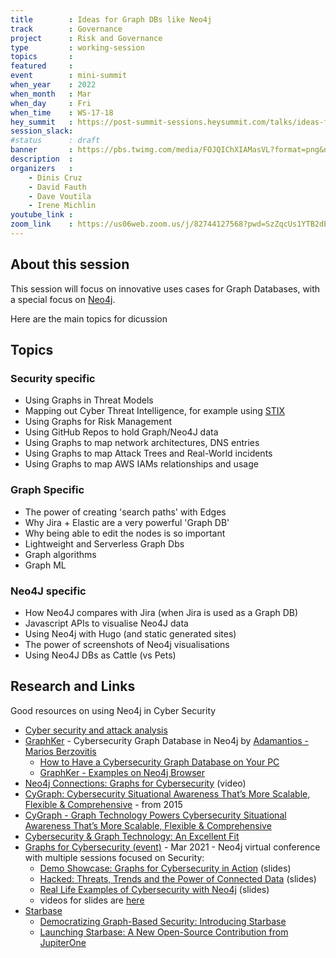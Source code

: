 ```yaml
---
title        : Ideas for Graph DBs like Neo4j
track        : Governance
project      : Risk and Governance
type         : working-session
topics       :
featured     :
event        : mini-summit
when_year    : 2022
when_month   : Mar
when_day     : Fri
when_time    : WS-17-18
hey_summit   : https://post-summit-sessions.heysummit.com/talks/ideas-for-graph-dbs-like-neo4j
session_slack:
#status      : draft
banner       : https://pbs.twimg.com/media/FOJQIChXIAMasVL?format=png&name=small
description  :
organizers   :
    - Dinis Cruz
    - David Fauth
    - Dave Voutila
    - Irene Michlin
youtube_link : 
zoom_link    : https://us06web.zoom.us/j/82744127568?pwd=SzZqcUs1YTB2dEVzV2dXdGxWcGZqdz09
---
```


## About this session

This session will focus on innovative uses cases for Graph Databases, with a special focus on [Neo4j](https://neo4j.com/).

Here are the main topics for dicussion

## Topics

### Security specific

 - Using Graphs in Threat Models
 - Mapping out Cyber Threat Intelligence, for example using [STIX](https://oasis-open.github.io/cti-documentation/stix/intro.html)
 - Using Graphs for Risk Management
 - Using GitHub Repos to hold Graph/Neo4J data
 - Using Graphs to map network architectures, DNS entries
 - Using Graphs to map Attack Trees and Real-World incidents
 - Using Graphs to map AWS IAMs relationships and usage

### Graph Specific 
 - The power of creating 'search paths' with Edges
 - Why Jira + Elastic are a very powerful 'Graph DB'
 - Why being able to edit the nodes is so important
 - Lightweight and Serverless Graph Dbs
 - Graph algorithms
 - Graph ML 
 
### Neo4J specific
 - How Neo4J compares with Jira (when Jira is used as a Graph DB)
 - Javascript APIs to visualise Neo4J data
 - Using Neo4j with Hugo (and static generated sites)
 - The power of screenshots of Neo4j visualisations
 - Using Neo4J DBs as Cattle (vs Pets)
  
 ## Research and Links
 
 Good resources on using Neo4j in Cyber Security
  
 - [Cyber security and attack analysis](https://neo4j.com/graphgists/cyber-security-and-attack-analysis/)
 - [GraphKer](https://github.com/amberzovitis/GraphKer) - Cybersecurity Graph Database in Neo4j by [Adamantios - Marios Berzovitis](https://www.linkedin.com/in/adamantios-marios-berzovitis-4b6481177/)   
    - [How to Have a Cybersecurity Graph Database on Your PC](https://neo4j.com/developer-blog/how-to-have-a-cybersecurity-graph-database-on-your-pc/)
    - [GraphKer - Examples on Neo4j Browser](https://www.youtube.com/watch?v=b1hosgpCKzY)
 - [Neo4j Connections: Graphs for Cybersecurity](https://neo4j.com/videos/neo4j-connections-graphs-for-cybersecurity-2/) (video)
 - [CyGraph: Cybersecurity Situational Awareness That’s More Scalable, Flexible & Comprehensive](https://neo4j.com/blog/cygraph-cybersecurity-situational-awareness/) - from 2015
 - [CyGraph - Graph Technology Powers Cybersecurity Situational Awareness That’s More Scalable, Flexible & Comprehensive](https://neo4j.com/case-studies/mitre/)
 - [Cybersecurity & Graph Technology: An Excellent Fit](https://neo4j.com/blog/cybersecurity-graph-technology-excellent-fit/)
 - [Graphs for Cybersecurity (event)](https://neo4j.com/connections/graphs-for-cybersecurity/) - Mar 2021 - Neo4j virtual conference with multiple sessions focused on Security:        
    - [Demo Showcase: Graphs for Cybersecurity in Action](https://www.slideshare.net/neo4j/demo-showcase-graphs-for-cybersecurity-in-action) (slides)
    - [Hacked: Threats, Trends and the Power of Connected Data](https://www.slideshare.net/neo4j/hacked-threats-trends-and-the-power-of-connected-data]) (slides)
    - [Real Life Examples of Cybersecurity with Neo4j](https://www.slideshare.net/neo4j/real-life-examples-of-cybersecurity-with-neo4j) (slides)
    - videos for slides are [here](https://neo4j.com/video/connections/graphs-for-cybersecurity/)
 - [Starbase](https://github.com/JupiterOne/starbase/blob/main/README.md)
    - [Democratizing Graph-Based Security: Introducing Starbase](https://try.jupiterone.com/blog/democratizing-graph-based-security-introducing-starbase)
    - [Launching Starbase: A New Open-Source Contribution from JupiterOne](https://try.jupiterone.com/blog/jupiterone-contributes-starbase-to-open-source-community)
        
